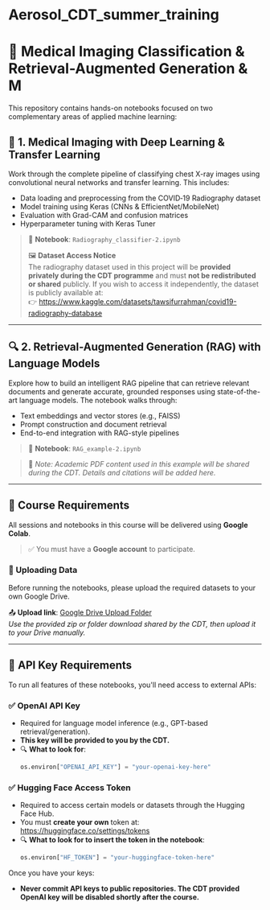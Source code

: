 # Aerosol_CDT_summer_training

# 📘 Medical Imaging Classification & Retrieval-Augmented Generation & M

This repository contains hands-on notebooks focused on two complementary areas of applied machine learning:

## 🧠 1. Medical Imaging with Deep Learning & Transfer Learning

Work through the complete pipeline of classifying chest X-ray images using convolutional neural networks and transfer learning. This includes:

- Data loading and preprocessing from the COVID‑19 Radiography dataset
- Model training using Keras (CNNs & EfficientNet/MobileNet)
- Evaluation with Grad-CAM and confusion matrices
- Hyperparameter tuning with Keras Tuner

> 📌 **Notebook**: `Radiography_classifier-2.ipynb`
>
> 🖼️ **Dataset Access Notice**  
The radiography dataset used in this project will be **provided privately during the CDT programme** and must **not be redistributed or shared** publicly.
> If you wish to access it independently, the dataset is publicly available at:  
👉 https://www.kaggle.com/datasets/tawsifurrahman/covid19-radiography-database

---

## 🔍 2. Retrieval-Augmented Generation (RAG) with Language Models

Explore how to build an intelligent RAG pipeline that can retrieve relevant documents and generate accurate, grounded responses using state-of-the-art language models. The notebook walks through:

- Text embeddings and vector stores (e.g., FAISS)
- Prompt construction and document retrieval
- End-to-end integration with RAG-style pipelines

> 📌 **Notebook**: `RAG_example-2.ipynb`

> 📄 *Note: Academic PDF content used in this example will be shared during the CDT. Details and citations will be added here.*

---


## 🚀 Course Requirements

All sessions and notebooks in this course will be delivered using **Google Colab**.

> ✅ You must have a **Google account** to participate.

### 📁 Uploading Data

Before running the notebooks, please upload the required datasets to your own Google Drive.

📤 **Upload link**: [Google Drive Upload Folder](https://drive.google.com)  
_Use the provided zip or folder download shared by the CDT, then upload it to your Drive manually._


---

## 🔐 API Key Requirements

To run all features of these notebooks, you'll need access to external APIs:

### ✅ OpenAI API Key
- Required for language model inference (e.g., GPT-based retrieval/generation).
- **This key will be provided to you by the CDT.**
- 🔍 **What to look for**:
  ```python
  os.environ["OPENAI_API_KEY"] = "your-openai-key-here"
  ```

### ✅ Hugging Face Access Token
- Required to access certain models or datasets through the Hugging Face Hub.
- You must **create your own** token at: https://huggingface.co/settings/tokens
- 🔍 **What to look for to insert the token in the notebook**:
  ```python
  os.environ["HF_TOKEN"] = "your-huggingface-token-here"
  ```

Once you have your keys:
- **Never commit API keys to public repositories. The CDT provided OpenAI key will be disabled shortly after the course.**
